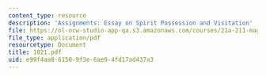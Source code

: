 ```yaml
---
content_type: resource
description: 'Assignments: Essay on Spirit Possession and Visitation'
file: https://ol-ocw-studio-app-qa.s3.amazonaws.com/courses/21a-211-magic-witchcraft-and-the-spirit-world-fall-2003/e99f4aa861509f3e6ae94fd17ad437a3_1021.pdf
file_type: application/pdf
resourcetype: Document
title: 1021.pdf
uid: e99f4aa8-6150-9f3e-6ae9-4fd17ad437a3
---
```

